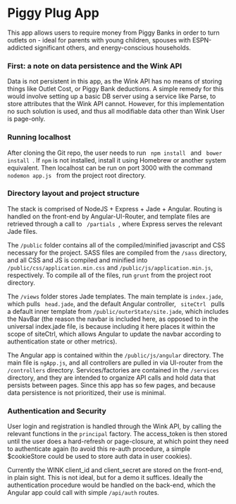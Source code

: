 <h1> Piggy Plug App </h1>
This app allows users to require money from Piggy Banks in order to turn outlets on - ideal for parents with young children, 
spouses with ESPN-addicted significant others, and energy-conscious households.

<h3> First: a note on data persistence and the Wink API </h3>
<p> Data is not persistent in this app, as the Wink API has no means of storing things like Outlet Cost, or Piggy Bank deductions. A simple remedy for this would involve setting up a basic DB server using a service like Parse, to store attributes that the Wink API cannot. However, for this implementation no such solution is used, and thus all modifiable data other than Wink User is page-only. </p>

<h3> Running localhost </h3>
<p> After cloning the Git repo, the user needs to run <code> npm install </code> and <code> bower install </code>. 
If <code>npm</code> is not installed, install it using Homebrew or another system equivalent. Then localhost can be run on port 3000 with the command <code> nodemon app.js </code> from the project root directory.</p>

<h3> Directory layout and project structure </h3>
<p>The stack is comprised of NodeJS + Express + Jade + Angular. Routing is handled on the front-end by Angular-UI-Router, and 
template files are retrieved through a call to <code> /partials </code>, where Express serves the relevant Jade files. </p>

<p> The <code>/public</code> folder contains all of the compiled/minified javascript and CSS necessary for the project. SASS files are compiled from the <code>/sass</code> directory, and all CSS and JS is compiled and minified into <code>/public/css/application.min.css</code> and <code>/public/js/application.min.js</code>, respectively. To compile all of the files, run <code>grunt</code> from the project root directory.</p>

<p> The <code>/views</code> folder stores Jade templates. The main template is <code>index.jade</code>, which pulls <code> head.jade</code>, and the default Angular controller, <code> siteCtrl </code> pulls a default inner template from <code>/public/outerState/site.jade</code>, which includes the NavBar (the reason the navbar is included here, as opposed to in the universal index.jade file, is because including it here places it within the scope of siteCtrl, which allows Angular to update the navbar according to authentication state or other metrics). </p>

<p> The Angular app is contained within the <code>/public/js/angular</code> directory. The main file is <code>ngApp.js</code>, and all controllers are pulled in via UI-router from the <code>/controllers</code> directory. Services/factories are contained in the <code>/services</code> directory, and they are intended to organize API calls and hold data that persists between pages. Since this app has so few pages, and because data persistence is not prioritized, their use is minimal.</p>


<h3> Authentication and Security </h3>
<p> User login and registration is handled through the Wink API, by calling the relevant functions in the <code>principal</code> factory. The access_token is then stored until the user does a hard-refresh or page-closure, at which point they need to authenticate again (to avoid this re-auth procedure, a simple $cookieStore could be used to store auth data in user cookies).</p>

<p> Currently the WINK client_id and client_secret are stored on the front-end, in plain sight. This is not ideal, but for a demo it suffices. Ideally the authentication procedure would be handled on the back-end, which the Angular app could call with simple <code>/api/auth</code> routes. </p>

